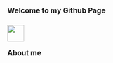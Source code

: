 ### Welcome to my Github Page

### <img src="https://github.com/alinvdu/alinvdu/assets/16021447/fd9179fc-cdf2-4bd4-b962-508543624027" width="38"><p>About me</p>

